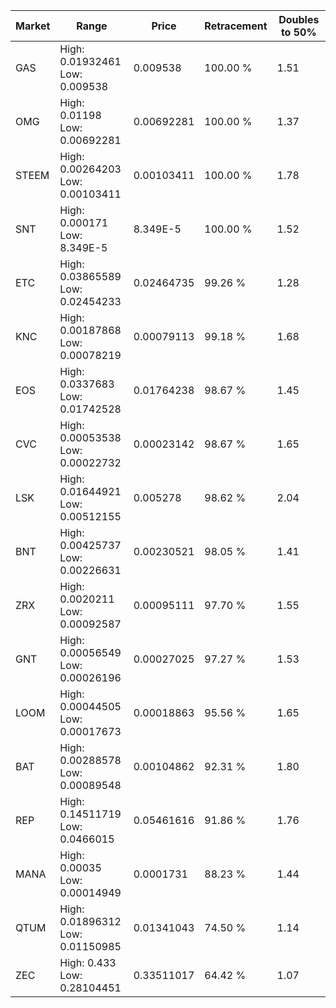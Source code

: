 | Market | Range | Price| Retracement | Doubles to 50% |
| --- | --- | --- | --- | --- |
| GAS | High: 0.01932461<br />Low: 0.009538 | 0.009538 | 100.00 % | 1.51 |
| OMG | High: 0.01198<br />Low: 0.00692281 | 0.00692281 | 100.00 % | 1.37 |
| STEEM | High: 0.00264203<br />Low: 0.00103411 | 0.00103411 | 100.00 % | 1.78 |
| SNT | High: 0.000171<br />Low: 8.349E-5 | 8.349E-5 | 100.00 % | 1.52 |
| ETC | High: 0.03865589<br />Low: 0.02454233 | 0.02464735 | 99.26 % | 1.28 |
| KNC | High: 0.00187868<br />Low: 0.00078219 | 0.00079113 | 99.18 % | 1.68 |
| EOS | High: 0.0337683<br />Low: 0.01742528 | 0.01764238 | 98.67 % | 1.45 |
| CVC | High: 0.00053538<br />Low: 0.00022732 | 0.00023142 | 98.67 % | 1.65 |
| LSK | High: 0.01644921<br />Low: 0.00512155 | 0.005278 | 98.62 % | 2.04 |
| BNT | High: 0.00425737<br />Low: 0.00226631 | 0.00230521 | 98.05 % | 1.41 |
| ZRX | High: 0.0020211<br />Low: 0.00092587 | 0.00095111 | 97.70 % | 1.55 |
| GNT | High: 0.00056549<br />Low: 0.00026196 | 0.00027025 | 97.27 % | 1.53 |
| LOOM | High: 0.00044505<br />Low: 0.00017673 | 0.00018863 | 95.56 % | 1.65 |
| BAT | High: 0.00288578<br />Low: 0.00089548 | 0.00104862 | 92.31 % | 1.80 |
| REP | High: 0.14511719<br />Low: 0.0466015 | 0.05461616 | 91.86 % | 1.76 |
| MANA | High: 0.00035<br />Low: 0.00014949 | 0.0001731 | 88.23 % | 1.44 |
| QTUM | High: 0.01896312<br />Low: 0.01150985 | 0.01341043 | 74.50 % | 1.14 |
| ZEC | High: 0.433<br />Low: 0.28104451 | 0.33511017 | 64.42 % | 1.07 |
